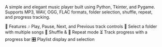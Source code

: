 A simple and elegant music player built using Python, Tkinter, and Pygame. Supports MP3, WAV, OGG, FLAC formats, folder selection, shuffle, repeat, and progress tracking.

🚀 Features
🎶 Play, Pause, Next, and Previous track controls
📂 Select a folder with multiple songs
🔀 Shuffle & 🔁 Repeat mode
⏳ Track progress with a progress bar
🎛️ Playlist display and selection
